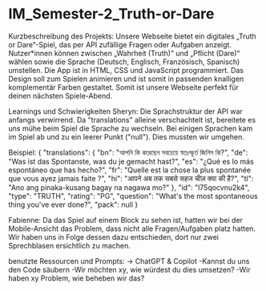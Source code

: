 # IM_Semester-2_Truth-or-Dare
Kurzbeschreibung des Projekts: 
Unsere Webseite bietet ein digitales „Truth or Dare“-Spiel, das per API zufällige Fragen oder Aufgaben anzeigt. Nutzer*innen können zwischen „Wahrheit (Truth)“ und „Pflicht (Dare)“ wählen sowie die Sprache (Deutsch, Englisch, Französisch, Spanisch) umstellen. Die App ist in HTML, CSS und JavaScript programmiert. Das Design soll zum Spielen animieren und ist somit in passenden knalligen komplementär Farben gestaltet. Somit ist unsere Webseite perfekt für deinen nächsten Spiele-Abend.

Learnings und Schwierigkeiten 
Sheryn: Die Sprachstruktur der API war anfangs verwirrend. Da "translations" alleine verschachtelt ist, bereitete es uns mühe beim Spiel die Sprache zu wechseln. Bei einigen Sprachen kam im Spiel ab und zu ein leerer Punkt ("null"). Dies mussten wir umgehen. 


Beispiel: {
  "translations": {
    "bn": "আপনি কি করেছেন সবচেয়ে স্বতঃস্ফূর্ত জিনিস কি?",
    "de": "Was ist das Spontanste, was du je gemacht hast?",
    "es": "¿Qué es lo más espontáneo que has hecho?",
    "fr": "Quelle est la chose la plus spontanée que vous ayez jamais faite ?",
    "hi": "आपने अब तक सबसे सहज चीज़ क्या की है?",
    "tl": "Ano ang pinaka-kusang bagay na nagawa mo?"
  },
  "id": "l75qocvnu2k4",
  "type": "TRUTH",
  "rating": "PG",
  "question": "What's the most spontaneous thing you've ever done?",
  "pack": null
}

Fabienne: Da das Spiel auf einem Block zu sehen ist, hatten wir bei der Mobile-Ansicht das Problem, dass nicht alle Fragen/Aufgaben platz hatten. Wir haben uns in Folge dessen dazu entschieden, dort nur zwei Sprechblasen ersichtlich zu machen. 

benutzte Ressourcen und Prompts:
-> ChatGPT & Copilot
-Kannst du uns den Code säubern
-Wir möchten xy, wie würdest du dies umsetzen? 
-Wir haben xy Problem, wie beheben wir das?
